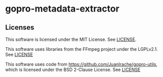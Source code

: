 # gopro-metadata-extractor

## Licenses
This software is licensed under the MIT License. See [LICENSE](LICENSE).

This software uses libraries from the FFmpeg project under the LGPLv2.1. See [LICENSE](linktolicense)

This software uses code from https://github.com/JuanIrache/gopro-utils, which is licensed under the BSD 2-Clause License. See [LICENSE](linktolicense)
